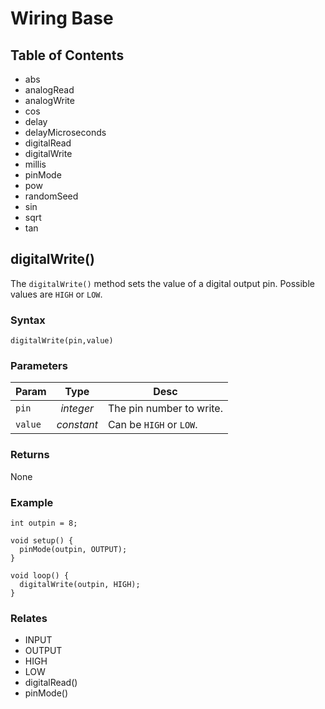 # Wiring Base

## Table of Contents
* abs
* analogRead
* analogWrite
* cos
* delay
* delayMicroseconds
* digitalRead
* digitalWrite
* millis
* pinMode
* pow
* randomSeed
* sin
* sqrt
* tan

## digitalWrite()

The `digitalWrite()` method sets the value of a digital output pin. Possible values are `HIGH` or `LOW`.

### Syntax

```processing
digitalWrite(pin,value)
```

### Parameters

| Param		| Type		| Desc				|
|---------------|:-------------:|-------------------------------|
| `pin`		| *integer*	| The pin number to write.	|
| `value`	| *constant*	| Can be `HIGH` or `LOW`.	|

### Returns

None

### Example

```processing
int outpin = 8;

void setup() {
  pinMode(outpin, OUTPUT); 
}

void loop() {
  digitalWrite(outpin, HIGH);
}
```

### Relates

* INPUT
* OUTPUT
* HIGH
* LOW
* digitalRead()
* pinMode()
